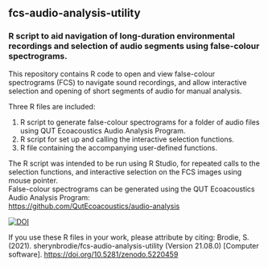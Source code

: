 ## fcs-audio-analysis-utility
### R script to aid navigation of long-duration environmental recordings and selection of audio segments using false-colour spectrograms.

This repository contains R code to open and view false-colour spectrograms (FCS) to navigate sound recordings, and allow interactive selection and opening of short segments of audio for manual analysis.  

Three R files are included:  
1. R script to generate false-colour spectrograms for a folder of audio files using QUT Ecoacoustics Audio Analysis Program.
2. R script for set up and calling the interactive selection functions.
3. R file containing the accompanying user-defined functions.  

The R script was intended to be run using R Studio, for repeated calls to the selection functions, and interactive selection on the FCS images using mouse pointer.  
False-colour spectrograms can be generated using the QUT Ecoacoustics Audio Analysis Program:  
https://github.com/QutEcoacoustics/audio-analysis

[![DOI](https://zenodo.org/badge/376440754.svg)](https://zenodo.org/badge/latestdoi/376440754)  

If you use these R files in your work, please attribute by citing:
Brodie, S. (2021). sherynbrodie/fcs-audio-analysis-utility (Version 21.08.0) [Computer software]. https://doi.org/10.5281/zenodo.5220459

